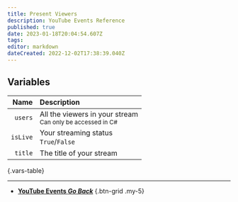 ```yaml
---
title: Present Viewers
description: YouTube Events Reference
published: true
date: 2023-01-18T20:04:54.607Z
tags: 
editor: markdown
dateCreated: 2022-12-02T17:38:39.040Z
---
```


## Variables
Name | Description
----:|:------------
`users` | All the viewers in your stream <br> <small>Can only be accessed in C#</small>
`isLive` | Your streaming status <br> `True`/`False`
`title` | The title of your stream
{.vars-table}

---

- [<i class="mdi mdi-chevron-left"></i>**YouTube Events *Go Back***](/en/Platforms/YouTube/Events)
{.btn-grid .my-5}